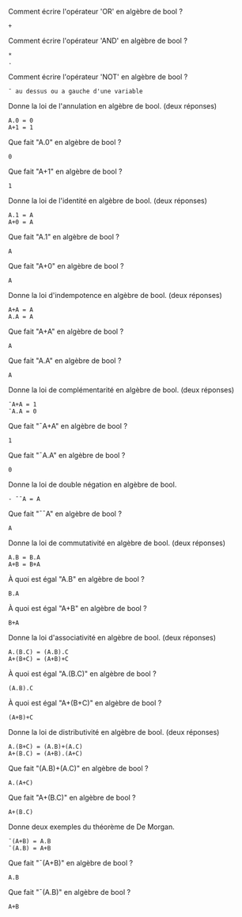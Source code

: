 Comment écrire l'opérateur 'OR' en algèbre de bool ?
```
+
```

Comment écrire l'opérateur 'AND' en algèbre de bool ?
```
*
.
```

Comment écrire l'opérateur 'NOT' en algèbre de bool ?
```
ˉ au dessus ou a gauche d'une variable
```

Donne la loi de l'annulation en algèbre de bool. (deux réponses)
```
A.0 = 0
A+1 = 1
```

Que fait "A.0" en algèbre de bool ?
```
0
```

Que fait "A+1" en algèbre de bool ?
```
1
```

Donne la loi de l'identité en algèbre de bool. (deux réponses)
```
A.1 = A
A+0 = A
```

Que fait "A.1" en algèbre de bool ?
```
A
```

Que fait "A+0" en algèbre de bool ?
```
A
```

Donne la loi d'indempotence en algèbre de bool. (deux réponses)
```
A+A = A
A.A = A
```

Que fait "A+A" en algèbre de bool ?
```
A
```

Que fait "A.A" en algèbre de bool ?
```
A
```

Donne la loi de complémentarité en algèbre de bool. (deux réponses)
```
ˉA+A = 1
ˉA.A = 0
```

Que fait "ˉA+A" en algèbre de bool ?
```
1
```

Que fait "ˉA.A" en algèbre de bool ?
```
0
```

Donne la loi de double négation en algèbre de bool.
```
- ˉˉA = A
```

Que fait "ˉˉA" en algèbre de bool ?
```
A
```

Donne la loi de commutativité en algèbre de bool. (deux réponses)
```
A.B = B.A
A+B = B+A
```

À quoi est égal "A.B" en algèbre de bool ?
```
B.A
```

À quoi est égal "A+B" en algèbre de bool ?
```
B+A
```

Donne la loi d'associativité en algèbre de bool. (deux réponses)
```
A.(B.C) = (A.B).C
A+(B+C) = (A+B)+C
```

À quoi est égal "A.(B.C)" en algèbre de bool ?
```
(A.B).C
```

À quoi est égal "A+(B+C)" en algèbre de bool ?
```
(A+B)+C
```

Donne la loi de distributivité en algèbre de bool. (deux réponses)
```
A.(B+C) = (A.B)+(A.C)
A+(B.C) = (A+B).(A+C)
```

Que fait "(A.B)+(A.C)" en algèbre de bool ?
```
A.(A+C)
```

Que fait "A+(B.C)" en algèbre de bool ?
```
A+(B.C)
```

Donne deux exemples du théorème de De Morgan.
```
ˉ(A+B) = A.B
ˉ(A.B) = A+B
```

Que fait "ˉ(A+B)" en algèbre de bool ?
```
A.B
```

Que fait "ˉ(A.B)" en algèbre de bool ?
```
A+B
```